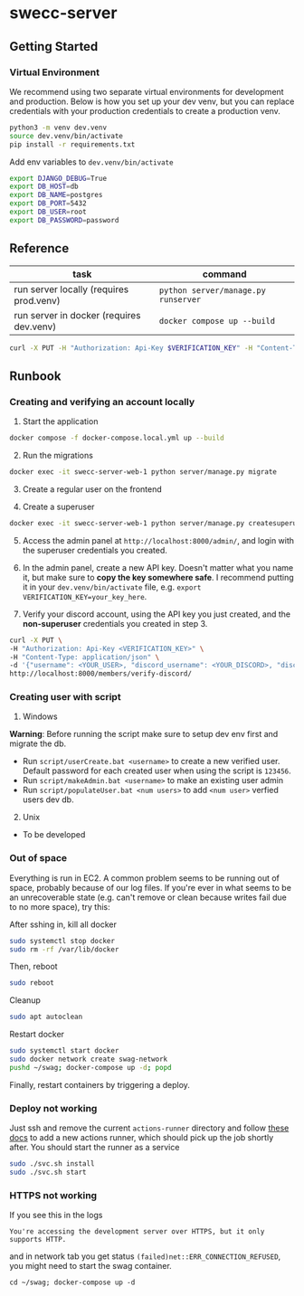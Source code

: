 # swecc-server

## Getting Started

### Virtual Environment

We recommend using two separate virtual environments for development and production. Below is how you set up your dev venv, but you can replace credentials with your production credentials to create a production venv.

```bash
python3 -m venv dev.venv
source dev.venv/bin/activate
pip install -r requirements.txt
```

Add env variables to `dev.venv/bin/activate`

```bash
export DJANGO_DEBUG=True
export DB_HOST=db
export DB_NAME=postgres
export DB_PORT=5432
export DB_USER=root
export DB_PASSWORD=password
```

## Reference

| task | command | 
| --- | --- |
| run server locally (requires prod.venv) | `python server/manage.py runserver` |
| run server in docker (requires dev.venv) | `docker compose up --build` |

```bash
curl -X PUT -H "Authorization: Api-Key $VERIFICATION_KEY" -H "Content-Type: application/json" -d '{"username": "elimelt", "discord_username": "elimelt", "discord_id": 1234}' http://localhost:8000/members/verify-discord/
```

## Runbook

### Creating and verifying an account locally

1. Start the application
```bash
docker compose -f docker-compose.local.yml up --build
```

2. Run the migrations
```bash
docker exec -it swecc-server-web-1 python server/manage.py migrate
```

3. Create a regular user on the frontend

4. Create a superuser
```bash
docker exec -it swecc-server-web-1 python server/manage.py createsuperuser
```

5. Access the admin panel at `http://localhost:8000/admin/`, and login with the superuser credentials you created.

6. In the admin panel, create a new API key. Doesn't matter what you name it, but make sure to **copy the key somewhere safe**. I recommend putting it in your `dev.venv/bin/activate` file, e.g. `export VERIFICATION_KEY=your_key_here`.

7. Verify your discord account, using the API key you just created, and the **non-superuser** credentials you created in step 3.
```bash
curl -X PUT \
-H "Authorization: Api-Key <VERIFICATION_KEY>" \
-H "Content-Type: application/json" \
-d '{"username": <YOUR_USER>, "discord_username": <YOUR_DISCORD>, "discord_id": <SOME_INT>}' \
http://localhost:8000/members/verify-discord/
```

### Creating user with script
1. Windows

**Warning**: Before running the script make sure to setup dev env first and migrate the db.

- Run `script/userCreate.bat <username>` to create a new verified user. Default password for each created user 
when using the script is `123456`.
- Run `script/makeAdmin.bat <username>` to make an existing user admin
- Run `script/populateUser.bat <num users>` to add `<num user>` verfied users dev db.

2. Unix
- To be developed

### Out of space

Everything is run in EC2. A common problem seems to be running out of space, probably because of our log files. If you're ever in what seems to be an unrecoverable state (e.g. can't remove or clean because writes fail due to no more space), try this:

After sshing in, kill all docker

```bash
sudo systemctl stop docker
sudo rm -rf /var/lib/docker
```
Then, reboot

```bash
sudo reboot
```

Cleanup

```bash
sudo apt autoclean
```

Restart docker 

```bash
sudo systemctl start docker
sudo docker network create swag-network
pushd ~/swag; docker-compose up -d; popd
```

Finally, restart containers by triggering a deploy. 


### Deploy not working

Just ssh and remove the current `actions-runner` directory and follow [these docs](https://docs.github.com/en/actions/hosting-your-own-runners/managing-self-hosted-runners/configuring-the-self-hosted-runner-application-as-a-service) to add a new actions runner, which should pick up the job shortly after. You should start the runner as a service

```bash
sudo ./svc.sh install
sudo ./svc.sh start
```

### HTTPS not working

If you see this in the logs

```
You're accessing the development server over HTTPS, but it only supports HTTP.
```

and in network tab you get status `(failed)net::ERR_CONNECTION_REFUSED`, you might need to start the swag container.

```
cd ~/swag; docker-compose up -d
```
